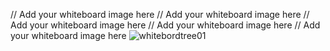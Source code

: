 // Add your whiteboard image here
// Add your whiteboard image here
// Add your whiteboard image here
// Add your whiteboard image here
// Add your whiteboard image here
![whitebordtree01](code-challenges/tree-challenges/challenge01/tree01.jpg "tree01")